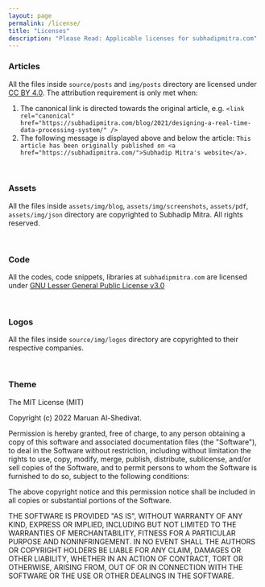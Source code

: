 ```yaml
---
layout: page
permalink: /license/
title: "Licenses"
description: "Please Read: Applicable licenses for subhadipmitra.com"
---
```


### Articles

All the files inside `source/posts` and `img/posts` directory are licensed under
[CC BY 4.0](https://creativecommons.org/licenses/by/4.0/). The attribution requirement is only met when:

1. The canonical link is directed towards the original article, e.g.
   `<link rel="canonical" href="https://subhadipmitra.com/blog/2021/designing-a-real-time-data-processing-system/" />`
2. The following message is displayed above and below the article:
   `This article has been originally published on <a href="https://subhadipmitra.com/">Subhadip Mitra's website</a>.`

<br />

### Assets

All the files inside `assets/img/blog`, `assets/img/screenshots`, `assets/pdf`, `assets/img/json` directory are copyrighted to Subhadip Mitra. All rights reserved.

<br />

### Code

All the codes, code snippets, libraries at `subhadipmitra.com` are licensed under [GNU Lesser General Public License v3.0](https://www.gnu.org/licenses/lgpl-3.0.en.html)

<br />

### Logos

All the files inside `source/img/logos` directory are copyrighted to their respective companies.

<br />

### Theme

The MIT License (MIT)

Copyright (c) 2022 Maruan Al-Shedivat.

Permission is hereby granted, free of charge, to any person obtaining a copy of
this software and associated documentation files (the "Software"), to deal in
the Software without restriction, including without limitation the rights to
use, copy, modify, merge, publish, distribute, sublicense, and/or sell copies of
the Software, and to permit persons to whom the Software is furnished to do so,
subject to the following conditions:

The above copyright notice and this permission notice shall be included in all
copies or substantial portions of the Software.

THE SOFTWARE IS PROVIDED "AS IS", WITHOUT WARRANTY OF ANY KIND, EXPRESS OR
IMPLIED, INCLUDING BUT NOT LIMITED TO THE WARRANTIES OF MERCHANTABILITY, FITNESS
FOR A PARTICULAR PURPOSE AND NONINFRINGEMENT. IN NO EVENT SHALL THE AUTHORS OR
COPYRIGHT HOLDERS BE LIABLE FOR ANY CLAIM, DAMAGES OR OTHER LIABILITY, WHETHER
IN AN ACTION OF CONTRACT, TORT OR OTHERWISE, ARISING FROM, OUT OF OR IN
CONNECTION WITH THE SOFTWARE OR THE USE OR OTHER DEALINGS IN THE SOFTWARE.
